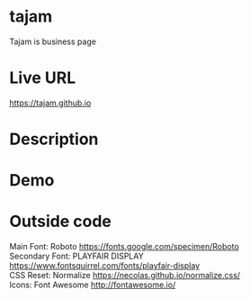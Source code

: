 # tajam
Tajam is business page 

# Live URL
https://tajam.github.io


# Description


# Demo


# Outside code
Main Font: Roboto https://fonts.google.com/specimen/Roboto<br>
Secondary Font: PLAYFAIR DISPLAY https://www.fontsquirrel.com/fonts/playfair-display<br>
CSS Reset: Normalize https://necolas.github.io/normalize.css/<br>
Icons: Font Awesome http://fontawesome.io/
